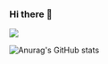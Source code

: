 ### Hi there 👋

<!--
**orangejoa/orangejoa** is a ✨ _special_ ✨ repository because its `README.md` (this file) appears on your GitHub profile.

Here are some ideas to get you started:

- 🔭 I’m currently working on ...
- 🌱 I’m currently learning ...
- 👯 I’m looking to collaborate on ...
- 🤔 I’m looking for help with ...
- 💬 Ask me about ...
- 📫 How to reach me: ...
- 😄 Pronouns: ...
- ⚡ Fun fact: ...
-->

<!-- log -->
<a href="버튼을 눌렀을 때 이동할 링크" target="_blank">
  <img src="https://img.shields.io/badge/instagram-E4405F?style=plastic&logo=instagram&logoColor=white"/>
</a>

<!-- stat -->
![Anurag's GitHub stats](https://github-readme-stats.vercel.app/api?username=orangejoa&show_icons=true&theme=radical)
